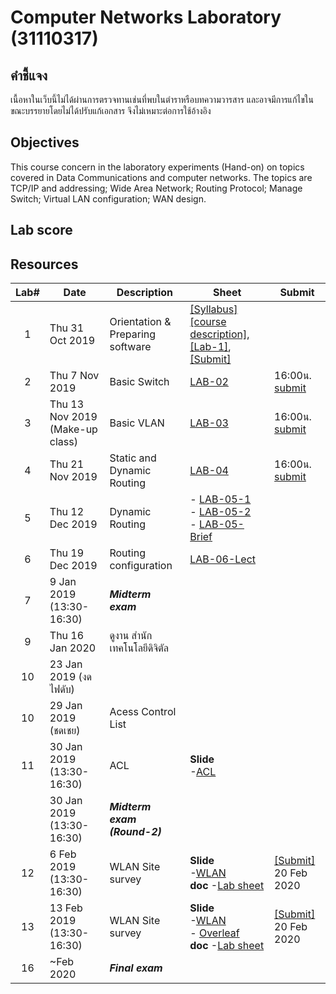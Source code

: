 # Computer Networks Laboratory (31110317)
## คำชี้แจง
เนื้อหาในเว็บนี้ไม่ได้ผ่านการตรวจทานเช่นที่พบในตำราหรือบทความวารสาร และอาจมีการแก้ไขในขณะบรรยายโดยไม่ได้ปรับแก้เอกสาร จึงไม่เหมาะต่อการใช้อ้างอิง

## Objectives
This course concern in the laboratory experiments (Hand-on) on topics covered in Data Communications and computer networks. The topics are TCP/IP and addressing; Wide Area Network; Routing Protocol; Manage Switch; Virtual LAN configuration; WAN design.
## Lab score


## Resources

| Lab# | Date | Description  |Sheet|Submit|
|:-----:|------|-------------|----|---|
| 1 |Thu 31 Oct 2019| Orientation & Preparing software| [[Syllabus]](https://drive.google.com/file/d/1Kdr0yXq6ZfJjV7yyoV9dvSruQMxQ-HaQ/view?usp=sharing)[[course description]](https://drive.google.com/file/d/1RkvaW7wQOsBuJgTCBwsBAqG8R4UxtUyK/view?usp=sharing), [[Lab-1]](https://drive.google.com/file/d/1znu10iFfT7SfTFj5mRNYdUyLuz1RBqaG/view?usp=sharing), [[Submit]](https://elab.cpek6.com) ||
| 2 |Thu 7 Nov 2019| Basic Switch | [LAB-02](https://drive.google.com/file/d/1Qwly-UeKe3_toNnzmUNtIvf2ZfazeFnP/view?usp=sharing) |16:00น. [submit](https://elab.cpek6.com)|
| 3 |Thu 13 Nov 2019 (Make-up class)| Basic VLAN | [LAB-03](https://drive.google.com/file/d/1FvKgqxq6mcOpxQ3NYqftb9_bUnPnIPoN/view?usp=sharing) |16:00น. [submit](https://elab.cpek6.com)|
|4|Thu 21 Nov 2019 | Static and Dynamic Routing| [LAB-04](https://drive.google.com/file/d/1aslSPW6D-A3JS7mytllkc5o-TFGwiDQG/view?usp=sharing)| 16:00น. [submit](https://elab.cpek6.com)|
|5|Thu 12 Dec 2019 | Dynamic Routing | - [LAB-05-1](https://drive.google.com/file/d/1-I1WFUdcJN8SF1CD8_aqL938hb0hHTeU/view?usp=sharing)<br> - [LAB-05-2](https://drive.google.com/file/d/1eYY4Ptr_1_M97rAqhcnRDhzzM2wykt3G/view?usp=sharing)<br> - [LAB-05-Brief](https://drive.google.com/file/d/1YQKPaUGz2Q3aTHEUTyy1TA85bgrZj92a/view?usp=sharing)||
|6|Thu 19 Dec 2019 | Routing configuration| [LAB-06-Lect](https://drive.google.com/file/d/15DPzN5dXE03K6om7pt67lRaVWGmzc8el/view?usp=sharing)||
| 7  |  9 Jan 2019 (13:30-16:30)   | ***Midterm exam***  |                 ||     
|9|Thu 16 Jan 2020 | ดูงาน สำนักเทคโนโลยีดิจิตัล|||
| 10  | 23 Jan 2019 (งด ไฟดับ)   |   |                 ||
| 10  | 29 Jan 2019 (ชดเชย)   | Acess Control List  |                 ||
| 11  |  30 Jan 2019 (13:30-16:30)   | ACL    |  **Slide**<br>-[ACL](https://drive.google.com/file/d/1kyL4JnKHziq9TrygI04-v4dGHihDrkhh/view?usp=sharing)               ||
|   |  30 Jan 2019 (13:30-16:30)   | ***Midterm exam (Round-2)***   |                 ||
| 12  |  6 Feb 2019 (13:30-16:30)   | WLAN Site survey    |  **Slide**<br>-[WLAN](https://drive.google.com/file/d/1zqFs3vo0ENKfAYT7-ItIeVHsx9AKUvdX/view?usp=sharing)  <br>**doc** -[Lab sheet](plan)  |[[Submit]](https://elab.cpek6.com) 20 Feb 2020|  
| 13  |  13 Feb 2019 (13:30-16:30)   | WLAN Site survey    |  **Slide**<br>-[WLAN](https://drive.google.com/file/d/1zqFs3vo0ENKfAYT7-ItIeVHsx9AKUvdX/view?usp=sharing)  <br> - [Overleaf](https://drive.google.com/open?id=1cUQQoU5Pe8M87SE-hKT8kiP8kW7E4fLt) <br> **doc** -[Lab sheet](plan)  |[[Submit]](https://elab.cpek6.com) 20 Feb 2020|  
|   16  |  ~Feb 2020   | ***Final exam***   |                 ||
